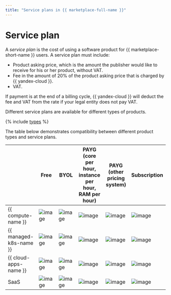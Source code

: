 ```yaml
---
title: "Service plans in {{ marketplace-full-name }}"
---
```


# Service plan

A _service plan_ is the cost of using a software product for {{ marketplace-short-name }} users. A service plan must include:
* Product asking price, which is the amount the publisher would like to receive for his or her product, without VAT.
* Fee in the amount of 20% of the product asking price that is charged by {{ yandex-cloud }}.
* VAT.

If payment is at the end of a billing cycle, {{ yandex-cloud }} will deduct the fee and VAT from the rate if your legal entity does not pay VAT.

Different service plans are available for different types of products.

{% include [types](../../_includes/marketplace/types-of-charge.md) %}

The table below demonstrates compatibility between different product types and service plans.

|   | Free | BYOL | PAYG (core per hour, instance per hour, RAM per hour) | PAYG (other pricing system) | Subscription |
|-----|-----|-----|-----|-----|-----|
| {{ compute-name }} | ![image](../../_assets/common/yes.svg) | ![image](../../_assets/common/yes.svg) | ![image](../../_assets/common/yes.svg) | ![image](../../_assets/common/yes.svg) | ![image](../../_assets/common/yes.svg) |
| {{ managed-k8s-name }} | ![image](../../_assets/common/yes.svg) | ![image](../../_assets/common/no.svg) | ![image](../../_assets/common/no.svg) | ![image](../../_assets/common/yes.svg) | ![image](../../_assets/common/yes.svg) |
| {{ cloud-apps-name }} | ![image](../../_assets/common/yes.svg) | ![image](../../_assets/common/no.svg) | ![image](../../_assets/common/no.svg) | ![image](../../_assets/common/no.svg) | ![image](../../_assets/common/yes.svg) |
| SaaS | ![image](../../_assets/common/no.svg) | ![image](../../_assets/common/no.svg) | ![image](../../_assets/common/no.svg) | ![image](../../_assets/common/no.svg) | ![image](../../_assets/common/yes.svg) |